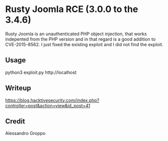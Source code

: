 # Rusty Joomla RCE (3.0.0 to the 3.4.6)

Rusty Joomla is an unauthenticated PHP object injection, that works indepented from the PHP version and in that regard is a good addition to CVE-2015-8562. I just fixed the existing exploit and I did not find the exploit.

## Usage
python3 exploit.py http://localhost

## Writeup
https://blog.hacktivesecurity.com/index.php?controller=post&action=view&id_post=41

## Credit
Alessandro Groppo
